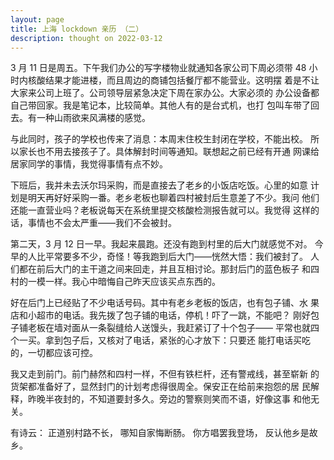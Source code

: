 ```yaml
---
layout: page
title: 上海 lockdown 亲历 （二）
description: thought on 2022-03-12
---
```



3 月 11 日是周五。下午我们办公的写字楼物业就通知各家公司下周必须带
48 小时内核酸结果才能进楼，而且周边的商铺包括餐厅都不能营业。这明摆
着是不让大家来公司上班了。公司领导层紧急决定下周在家办公。大家必须的
办公设备都自己带回家。我是笔记本，比较简单。其他人有的是台式机，也打
包叫车带了回去。有一种山雨欲来风满楼的感觉。

与此同时，孩子的学校也传来了消息：本周末住校生封闭在学校，不能出校。
所以家长也不用去接孩子了。具体解封时间等通知。联想起之前已经有开通
网课给居家同学的事情，我觉得事情有点不妙。

下班后，我并未去沃尔玛采购，而是直接去了老乡的小饭店吃饭。心里的如意
计划是明天再好好采购一番。老乡老板也聊着四村被封后生意差了不少。我问
他们还能一直营业吗？老板说每天在系统里提交核酸检测报告就可以。我觉得
这样的话，事情也不会太严重——我们不会被封。

第二天，3 月 12 日一早。我起来晨跑。还没有跑到村里的后大门就感觉不对。
今早的人比平常要多不少，奇怪！等我跑到后大门——恍然大悟：我们被封了。
人们都在前后大门的主干道之间来回走，并且互相讨论。那封后门的蓝色板子
和四村的一模一样。我心中暗悔自己昨天应该买点东西的。

好在后门上已经贴了不少电话号码。其中有老乡老板的饭店，也有包子铺、水
果店和小超市的电话。我先拨了包子铺的电话，停机！吓了一跳，不能吧？
刚好包子铺老板在墙对面从一条裂缝给人送馒头，我赶紧订了十个包子——
平常也就四个一买。拿到包子后，又核对了电话，紧张的心才放下：只要还
能打电话买吃的，一切都应该可控。

我又走到前门。前门赫然和四村一样，不但有铁栏杆，还有警戒线，甚至崭新
的货架都准备好了，显然封门的计划考虑得很周全。保安正在给前来抱怨的居
民解释，昨晚半夜封的，不知道要封多久。旁边的警察则笑而不语，好像这事
和他无关。

有诗云：
正道别村路不长，
哪知自家悔断肠。
你方唱罢我登场，
反认他乡是故乡。
